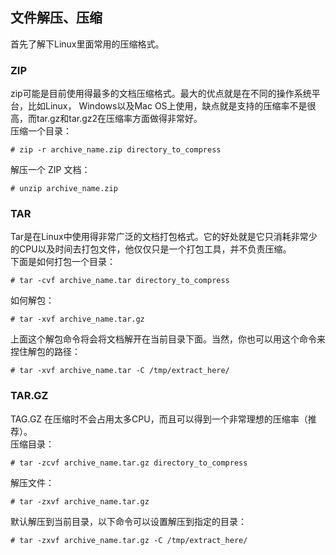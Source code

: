 ## 文件解压、压缩

首先了解下Linux里面常用的压缩格式。

### ZIP 
zip可能是目前使用得最多的文档压缩格式。最大的优点就是在不同的操作系统平台，比如Linux， Windows以及Mac OS上使用，缺点就是支持的压缩率不是很高，而tar.gz和tar.gz2在压缩率方面做得非常好。  
压缩一个目录：
```
# zip -r archive_name.zip directory_to_compress
```
解压一个 ZIP 文档：
```
# unzip archive_name.zip
```

### TAR
Tar是在Linux中使用得非常广泛的文档打包格式。它的好处就是它只消耗非常少的CPU以及时间去打包文件，他仅仅只是一个打包工具，并不负责压缩。  
下面是如何打包一个目录：
```
# tar -cvf archive_name.tar directory_to_compress
```
 
如何解包：
```
# tar -xvf archive_name.tar.gz
```
 
上面这个解包命令将会将文档解开在当前目录下面。当然，你也可以用这个命令来捏住解包的路径：
```
# tar -xvf archive_name.tar -C /tmp/extract_here/
```

### TAR.GZ

TAG.GZ 在压缩时不会占用太多CPU，而且可以得到一个非常理想的压缩率（推荐）。  
压缩目录：

```
# tar -zcvf archive_name.tar.gz directory_to_compress
```

解压文件：

```
# tar -zxvf archive_name.tar.gz
```

默认解压到当前目录，以下命令可以设置解压到指定的目录：

```
# tar -zxvf archive_name.tar.gz -C /tmp/extract_here/
```
